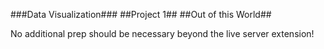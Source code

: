 ###Data Visualization###
##Project 1##
##Out of this World##

No additional prep should be necessary beyond the live server extension!
